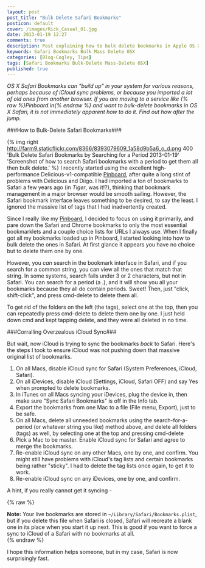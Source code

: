 ```yaml
---
layout: post
post_title: "Bulk Delete Safari Bookmarks"
posticon: default
cover: /images/Rick_Casual_01.jpg
date: 2013-01-19 12:27
comments: true
description: Post explaining how to bulk delete bookmarks in Apple OS X Safari.
keywords: Safari Bookmarks Bulk Mass Delete OSX
categories: [Blog-Cogley, Tips]
tags: [Safari Bookmarks Bulk-Delete Mass-Delete OSX]
published: true
---
```


_OS X Safari Bookmarks can "build up" in your system for various reasons, perhaps because of iCloud sync problems, or because you imported a lot of old ones from another browser. If you are moving to a service like {% raw %}<span class="label label-success">Pinboard.in</span>{% endraw %} and want to bulk-delete bookmarks in OS X Safari, it is not immediately apparent how to do it. Find out how after the jump._

<!--more-->

###How to Bulk-Delete Safari Bookmarks###

{% img right http://farm9.staticflickr.com/8366/8393079609_1a58d9b5a6_o_d.png 400 'Bulk Delete Safari Bookmarks by Searching for a Period 2013-01-19' 'Screenshot of how to search Safari bookmarks with a period to get them all then bulk delete.' %} I recently started using the excellent high-performance Delicious-v1-compatible [Pinboard](http://pinboard.in), after quite a long stint of problems with Delicious and Diigo. I had imported a ton of bookmarks to Safari a few years ago (in *Tiger*, was it!?), thinking that bookmark management in a major browser would be smooth sailing. However, the Safari bookmark interface leaves something to be desired, to say the least. I ignored the massive list of tags that I had inadvertently created. 

Since I really like my [Pinboard](https://pinboard.in/u:rickcogley), I decided to focus on using it primarily, and pare down the Safari and Chrome bookmarks to only the most essential bookmarklets and a couple choice lists for URLs I always use. When I finally got all my bookmarks loaded up in Pinboard, I started looking into how to bulk delete the ones in Safari. At first glance it appears you have no choice but to delete them one by one. 

However, you *can* search in the bookmark interface in Safari, and if you search for a common string, you can view all the ones that match that string. In some systems, search fails under 3 or 2 characters, but not in Safari. You can search for a period (a .), and it will show you all your bookmarks because they all do contain periods. Sweet! Then, just "click, shift-click", and press cmd-delete to delete them all. 

To get rid of the folders on the left (the tags), select one at the top, then you can repeatedly press cmd-delete to delete them one by one. I just held down cmd and kept tapping delete, and they were all deleted in no time. 

###Corralling Overzealous iCloud Sync###

But wait, now iCloud is trying to sync the bookmarks *back* to Safari. Here's the steps I took to ensure iCloud was not pushing down that massive original list of bookmarks. 

1. On all Macs, disable iCloud sync for Safari (System Preferences, iCloud, Safari).
1. On all iDevices, disable iCloud (Settings, iCloud, Safari OFF) and say Yes when prompted to delete bookmarks. 
1. In iTunes on all Macs syncing your iDevices, plug the device in, then make sure "Sync Safari Bookmarks" is off in the Info tab.
1. Export the bookmarks from one Mac to a file (File menu, Export), just to be safe.
1. On all Macs, delete all unneeded bookmarks using the search-for-a-period (or whatever string you like) method above, and delete all folders (tags) as well, by selecting one at the top and pressing cmd-delete 
1. Pick a Mac to be master. Enable iCloud sync for Safari and agree to merge the bookmarks. 
1. Re-enable iCloud sync on any other Macs, one by one, and confirm. You might still have problems with iCloud's tag lists and certain bookmarks being rather "sticky". I had to delete the tag lists once again, to get it to work. 
1. Re-enable iCloud sync on any iDevices, one by one, and confirm. 

A hint, if you really cannot get it syncing - 

{% raw %}<div class="alert alert-info"><strong>Note:</strong> Your live bookmarks are stored in <code>~/Library/Safari/Bookmarks.plist</code>, but if you delete this file when Safari is closed, Safari will recreate a blank one in its place when you start it up next. This is good if you want to force a sync to iCloud of a Safari with no bookmarks at all.</div>{% endraw %}  

I hope this information helps someone, but in my case, Safari is now surprisingly fast. 

